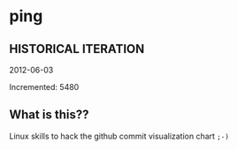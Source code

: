 # ping

## HISTORICAL ITERATION
2012-06-03

Incremented: 5480

## What is this?? 
Linux skills to hack the github commit visualization chart `;-)`
